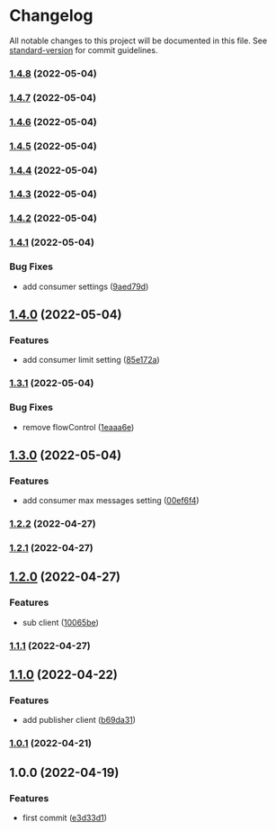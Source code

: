 # Changelog

All notable changes to this project will be documented in this file. See [standard-version](https://github.com/conventional-changelog/standard-version) for commit guidelines.

### [1.4.8](https://github.com/powerkernel/nats-client/compare/v1.4.7...v1.4.8) (2022-05-04)

### [1.4.7](https://github.com/powerkernel/nats-client/compare/v1.4.6...v1.4.7) (2022-05-04)

### [1.4.6](https://github.com/powerkernel/nats-client/compare/v1.4.5...v1.4.6) (2022-05-04)

### [1.4.5](https://github.com/powerkernel/nats-client/compare/v1.4.4...v1.4.5) (2022-05-04)

### [1.4.4](https://github.com/powerkernel/nats-client/compare/v1.4.3...v1.4.4) (2022-05-04)

### [1.4.3](https://github.com/powerkernel/nats-client/compare/v1.4.2...v1.4.3) (2022-05-04)

### [1.4.2](https://github.com/powerkernel/nats-client/compare/v1.4.1...v1.4.2) (2022-05-04)

### [1.4.1](https://github.com/powerkernel/nats-client/compare/v1.4.0...v1.4.1) (2022-05-04)


### Bug Fixes

* add consumer settings ([9aed79d](https://github.com/powerkernel/nats-client/commit/9aed79dcb9b51e36e70f6875231d5aec4e74316a))

## [1.4.0](https://github.com/powerkernel/nats-client/compare/v1.3.1...v1.4.0) (2022-05-04)


### Features

* add consumer limit setting ([85e172a](https://github.com/powerkernel/nats-client/commit/85e172af028977e6ccfab7d270dc3a5f6415d9c3))

### [1.3.1](https://github.com/powerkernel/nats-client/compare/v1.3.0...v1.3.1) (2022-05-04)


### Bug Fixes

* remove flowControl ([1eaaa6e](https://github.com/powerkernel/nats-client/commit/1eaaa6ea5848048cf6f0c6eca9a026329170aa34))

## [1.3.0](https://github.com/powerkernel/nats-client/compare/v1.2.2...v1.3.0) (2022-05-04)


### Features

* add consumer max messages setting ([00ef6f4](https://github.com/powerkernel/nats-client/commit/00ef6f4fe26c8cfe2c5f8ac13a293df19a3e1a26))

### [1.2.2](https://github.com/powerkernel/nats-client/compare/v1.2.1...v1.2.2) (2022-04-27)

### [1.2.1](https://github.com/powerkernel/nats-client/compare/v1.2.0...v1.2.1) (2022-04-27)

## [1.2.0](https://github.com/powerkernel/nats-client/compare/v1.1.1...v1.2.0) (2022-04-27)


### Features

* sub client ([10065be](https://github.com/powerkernel/nats-client/commit/10065be57ce2e2640331b02be089e75a861a61fa))

### [1.1.1](https://github.com/powerkernel/nats-client/compare/v1.1.0...v1.1.1) (2022-04-27)

## [1.1.0](https://github.com/powerkernel/nats-client/compare/v1.0.1...v1.1.0) (2022-04-22)


### Features

* add publisher client ([b69da31](https://github.com/powerkernel/nats-client/commit/b69da31edae328587cbb3c9d8b89977583ce769c))

### [1.0.1](https://github.com/powerkernel/nats-client/compare/v1.0.0...v1.0.1) (2022-04-21)

## 1.0.0 (2022-04-19)


### Features

* first commit ([e3d33d1](https://github.com/powerkernel/nats-client/commit/e3d33d18a4d9d1bfed7900866eb86cfb00fb2d6a))
